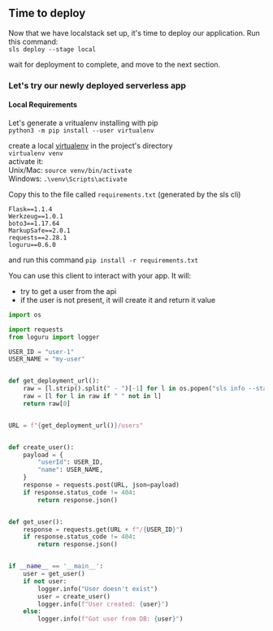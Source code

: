 
## Time to deploy
Now that we have localstack set up, it's time to deploy our application. Run this command:<br>
```sls deploy --stage local```

wait for deployment to complete, and move to the next section.

### Let's try our newly deployed serverless app
#### Local Requirements
Let's generate a vritualenv
installing with pip <br>
`python3 -m pip install --user virtualenv` <br>

create a local [virtualenv](https://packaging.python.org/en/latest/guides/installing-using-pip-and-virtual-environments/) in the project's directory <br>
`virtualenv venv`<br>
activate it:<br>
Unix/Mac: `source venv/bin/activate` <br>
Windows: `.\venv\Scripts\activate` <br>

Copy this to the file called `requirements.txt` (generated by the sls cli)

```
Flask==1.1.4
Werkzeug==1.0.1
boto3==1.17.64
MarkupSafe==2.0.1
requests==2.28.1
loguru==0.6.0
```
and run this command `pip install -r requirements.txt`


You can use this client to interact with your app.
It will:
- try to get a user from the api
- if the user is not present, it will create it and return it value

```py
import os

import requests
from loguru import logger

USER_ID = "user-1"
USER_NAME = "my-user"


def get_deployment_url():
    raw = [l.strip().split(" - ")[-1] for l in os.popen("sls info --stage local").readlines() if "http" in l]
    raw = [l for l in raw if " " not in l]
    return raw[0]


URL = f"{get_deployment_url()}/users"


def create_user():
    payload = {
        "userId": USER_ID,
        "name": USER_NAME,
    }
    response = requests.post(URL, json=payload)
    if response.status_code != 404:
        return response.json()


def get_user():
    response = requests.get(URL + f"/{USER_ID}")
    if response.status_code != 404:
        return response.json()


if __name__ == '__main__':
    user = get_user()
    if not user:
        logger.info("User doesn't exist")
        user = create_user()
        logger.info(f"User created: {user}")
    else:
        logger.info(f"Got user from DB: {user}")
```